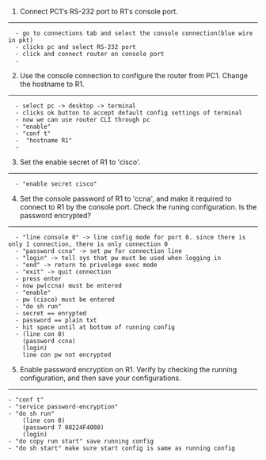 1. Connect PC1's RS-232 port to R1's console port.
___
	  - go to connections tab and select the console connection(blue wire in pkt)
	  - clicks pc and select RS-232 port
	  - click and connect router on console port
	  - 

2. Use the console connection to configure the router from PC1. Change the hostname to R1.
___
	  - select pc -> desktop -> terminal
	  - clicks ok button to accept default config settings of terminal
	  - now we can use router CLI through pc
	  - "enable"
	  - "conf t"
	  -  "hostname R1"
	  - 

3. Set the enable secret of R1 to 'cisco'.
___
	  - "enable secret cisco"

4. Set the console password of R1 to 'ccna', and make it required to connect to R1 by the console port. Check the runing configuration. Is the password encrypted?
___
	  - "line console 0" -> line config mode for port 0. since there is only 1 connection, there is only connection 0
	  - "password ccna" -> set pw for connection line
	  - "login" -> tell sys that pw must be used when logging in
	  - "end" -> return to privelege exec mode
	  - "exit" -> quit connection
	  - press enter
	  - now pw(ccna) must be entered
	  - "enable"
	  - pw (cisco) must be entered
	  - "do sh run"
	  - secret == enrypted
	  - password == plain txt
	  - hit space until at bottom of running config
	  - (line con 0)
	    (password ccna)
	    (login)
		line con pw not encrypted
		
5. Enable password encryption on R1. Verify by checking the running configuration, and then save your configurations.
___
	- "conf t"
	- "service password-encryption"
	- "do sh run"
		(line con 0)
		(password 7 08224F4008)
		(login)
	- "do copy run start" save running config
	- "do sh start" make sure start config is same as running config
